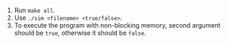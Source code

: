 1. Run `make all`.
2. Use `./sim <filename> <true/false>`.
3. To execute the program with non-blocking memory, second argument should be `true`, otherwise it should be `false`.
